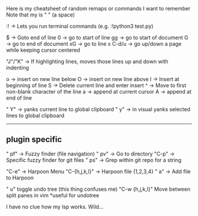 Here is my cheatsheet of random remaps or commands I want to remember
Note that my <leader> is " " (a space)

:! -> Lets you run terminal commands (e.g. :!python3 test.py)

$ -> Goto end of line
0 -> go to start of line
gg -> go to start of document
G -> go to end of document
xG -> go to line x
C-d/u -> go up/down a page while keeping cursor centered

"J"/"K" -> If highlighting lines, moves those lines up and down with indenting

o -> insert on new line below
O -> insert on new line above
I -> Insert at beginning of line
S -> Delete current line and enter insert
^ -> Move to first non-blank character of the line
a -> append at current cursor
A -> append at end of line

" Y" -> yanks current line to global clipboard
" y" -> in visual yanks selected lines to global clipboard

-------------------------------------
plugin specific
------------------------------------

" pf" -> Fuzzy finder (file navigation)
" pv" -> Go to directory
"C-p" -> Specific fuzzy finder for git files
" ps" -> Grep within git repo for a string

"C-e" -> Harpoon Menu
"C-{h,j,k,l}" -> Harpoon file {1,2,3,4}
" a" -> Add file to Harpoon

" u" toggle undo tree (this thing confuses me)
"C-w {h,j,k,l}" Move between split panes in vim  *useful for undotree

I have no clue how my lsp works. Wild...
